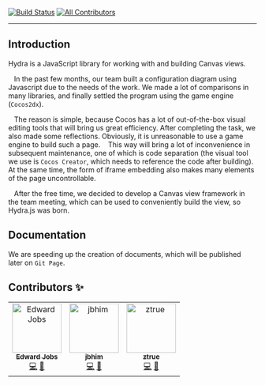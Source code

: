 [![Build Status](https://www.travis-ci.org/disver/hydrajs-maler.svg?branch=master)](https://www.travis-ci.org/disver/hydrajs-maler)
[![All Contributors](https://img.shields.io/badge/all_contributors-2-orange.svg?style=flat-square)](#contributors-)


***

## Introduction

Hydra is a JavaScript library for working with and building Canvas views.

   In the past few months, our team built a configuration diagram using Javascript due to the needs of the work.
We made a lot of comparisons in many libraries, and finally settled the program using the game engine (`Cocos2dx`).

   The reason is simple, because Cocos has a lot of out-of-the-box visual editing tools that will bring us great efficiency.
After completing the task, we also made some reflections. Obviously, it is unreasonable to use a game engine to build such a page.
   This way will bring a lot of inconvenience in subsequent maintenance, one of which is code separation (the visual tool we use is `Cocos Creator`, which needs to reference the code after building).
At the same time, the form of iframe embedding also makes many elements of the page uncontrollable.

   After the free time, we decided to develop a Canvas view framework in the team meeting, which can be used to conveniently build the view, so Hydra.js was born.

## Documentation

We are speeding up the creation of documents, which will be published later on `Git Page`.

## Contributors ✨

<!-- ALL-CONTRIBUTORS-LIST:START - Do not remove or modify this section -->
<!-- prettier-ignore-start -->
<!-- markdownlint-disable -->
<table>
  <tr>
    <td align="center"><a href="https://github.com/4everlynn"><img src="https://avatars1.githubusercontent.com/u/31912843?v=4" width="100px;" alt="Edward Jobs"/><br /><sub><b>Edward Jobs</b></sub></a><br /><a href="https://github.com/DISVER/@hydrajs/maler/commits?author=4everlynn" title="Code">💻</a> <a href="https://github.com/DISVER/@hydrajs/maler/commits?author=4everlynn" title="Documentation">📖</a></td>
    <td align="center"><a href="https://github.com/jbhim"><img src="https://avatars1.githubusercontent.com/u/31913489?v=4" width="100px;" alt="jbhim"/><br /><sub><b>jbhim</b></sub></a><br /><a href="https://github.com/DISVER/@hydrajs/maler/commits?author=jbhim" title="Code">💻</a> <a href="https://github.com/DISVER/@hydrajs/maler/commits?author=jbhim" title="Documentation">📖</a></td>
    <td align="center"><a href="https://github.com/RookieEngineerG"><img src="https://avatars3.githubusercontent.com/u/41447331?v=4" width="100px;" alt="ztrue"/><br /><sub><b>ztrue</b></sub></a><br /><a href="https://github.com/DISVER/@hydrajs/maler/commits?author=RookieEngineerG" title="Code">💻</a> <a href="https://github.com/DISVER/@hydrajs/maler/commits?author=RookieEngineerG" title="Documentation">📖</a></td>
  </tr>
</table>

<!-- markdownlint-enable -->
<!-- prettier-ignore-end -->
<!-- ALL-CONTRIBUTORS-LIST:END -->
